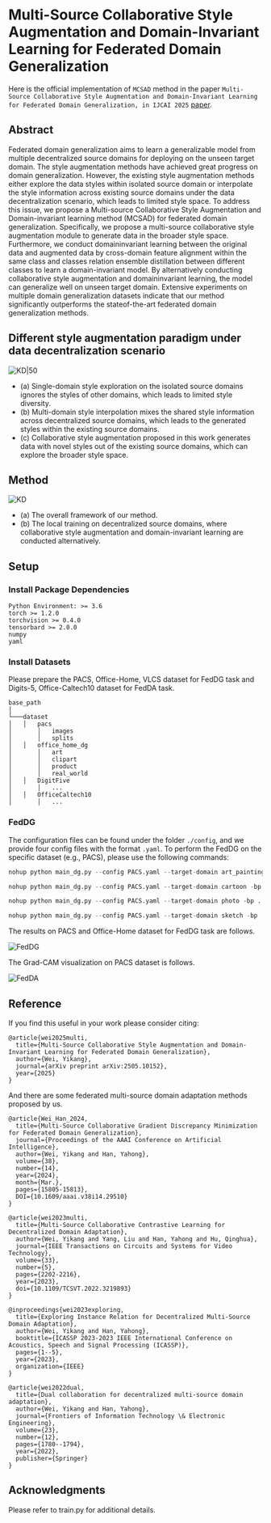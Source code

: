 # Multi-Source Collaborative Style Augmentation and Domain-Invariant Learning for Federated Domain Generalization
Here is the official implementation of `MCSAD` method in the paper `Multi-Source Collaborative Style Augmentation and Domain-Invariant Learning for Federated Domain Generalization, in IJCAI 2025` [paper](https://www.arxiv.org/abs/2505.10152).

## Abstract
Federated domain generalization aims to learn a generalizable model from multiple decentralized source domains for deploying on the unseen target domain. The style augmentation methods have achieved great progress on domain generalization. However, the existing style augmentation methods either explore the data styles within isolated source domain or interpolate the style information across existing source domains under the data decentralization scenario, which leads to limited style space. To address this issue, we propose a Multi-source Collaborative Style Augmentation and Domain-invariant learning method (MCSAD) for federated domain generalization. Specifically, we propose a multi-source collaborative style augmentation module to generate data in the broader style space. Furthermore, we conduct domaininvariant learning between the original data and augmented data by cross-domain feature alignment within the same class and classes relation ensemble distillation between different classes to learn a domain-invariant model. By alternatively conducting collaborative style augmentation and domaininvariant learning, the model can generalize well on unseen target domain. Extensive experiments on multiple domain generalization datasets indicate that our method significantly outperforms the stateof-the-art federated domain generalization methods.

## Different style augmentation paradigm under data decentralization scenario

  ![KD|50](./images/fig1.png)

* (a) Single-domain style exploration on the isolated source domains ignores the styles of other domains, which leads to limited style diversity.
* (b) Multi-domain style interpolation mixes the shared style information across decentralized source domains, which leads to the generated styles within the existing source domains.
* (c) Collaborative style augmentation proposed in this work generates data with novel styles out of the existing source domains, which can explore the broader style space.

## Method

  ![KD](./images/framework.png)

* (a) The overall framework of our method. 
* (b) The local training on decentralized source domains, where collaborative style augmentation and domain-invariant learning are conducted alternatively.

## Setup
### Install Package Dependencies
```
Python Environment: >= 3.6
torch >= 1.2.0
torchvision >= 0.4.0
tensorbard >= 2.0.0
numpy
yaml
```
### Install Datasets
Please prepare the PACS, Office-Home, VLCS dataset for FedDG task and Digits-5, Office-Caltech10 dataset for FedDA task.
```
base_path
│       
└───dataset
│   │   pacs
│       │   images
│       │   splits
│   │   office_home_dg
│       │   art
│       │   clipart
│       │   product
│       │   real_world
│   │   DigitFive
│       │   ...
│   │   OfficeCaltech10
│       │   ...
```


### FedDG
The configuration files can be found under the folder  `./config`, and we provide four config files with the format `.yaml`. To perform the FedDG on the specific dataset (e.g., PACS), please use the following commands:

```python
nohup python main_dg.py --config PACS.yaml --target-domain art_painting -bp ../ --lr_adv 2.0 --con 0.0 --cdrm 0.0 --seed 2 --wandb 0 --gpu 3 > ./log/pacs_res18_adv_lr2_SupCon0_cdrm0_art_painting_seed2_avgcls.txt 2>&1 &

nohup python main_dg.py --config PACS.yaml --target-domain cartoon -bp ../ --lr_adv 2.0 --con 0.0 --cdrm 0.0 --seed 2 --wandb 0 --gpu 4 > ./log/pacs_res18_adv_lr2_SupCon0_cdrm0_cartoon_seed2_avgcls.txt 2>&1 &

nohup python main_dg.py --config PACS.yaml --target-domain photo -bp ../ --lr_adv 2.0 --con 0.0 --cdrm 0.0 --seed 2 --wandb 0 --gpu 5 > ./log/pacs_res18_adv_lr2_SupCon0_cdrm0_photo_seed2_avgcls.txt 2>&1 &

nohup python main_dg.py --config PACS.yaml --target-domain sketch -bp ../ --lr_adv 2.0 --con 0.0 --cdrm 0.0 --seed 2 --wandb 0 --gpu 6 > ./log/pacs_res18_adv_lr2_SupCon0_cdrm0_sketch_seed2_avgcls.txt 2>&1 &
```


The results on PACS and Office-Home dataset for FedDG task are follows.

  ![FedDG](./images/results.png)

The Grad-CAM visualization on PACS dataset is follows.

  ![FedDA](./images/fig5.png)

## Reference

If you find this useful in your work please consider citing:
```
@article{wei2025multi,
  title={Multi-Source Collaborative Style Augmentation and Domain-Invariant Learning for Federated Domain Generalization},
  author={Wei, Yikang},
  journal={arXiv preprint arXiv:2505.10152},
  year={2025}
}
```

And there are some federated multi-source domain adaptation methods proposed by us.
```
@article{Wei_Han_2024, 
  title={Multi-Source Collaborative Gradient Discrepancy Minimization for Federated Domain Generalization},
  journal={Proceedings of the AAAI Conference on Artificial Intelligence}, 
  author={Wei, Yikang and Han, Yahong}, 
  volume={38}, 
  number={14}, 
  year={2024}, 
  month={Mar.}, 
  pages={15805-15813},
  DOI={10.1609/aaai.v38i14.29510} 
}

@article{wei2023multi,
  title={Multi-Source Collaborative Contrastive Learning for Decentralized Domain Adaptation}, 
  author={Wei, Yikang and Yang, Liu and Han, Yahong and Hu, Qinghua},
  journal={IEEE Transactions on Circuits and Systems for Video Technology}, 
  volume={33},
  number={5},
  pages={2202-2216},
  year={2023},
  doi={10.1109/TCSVT.2022.3219893}
}

@inproceedings{wei2023exploring,
  title={Exploring Instance Relation for Decentralized Multi-Source Domain Adaptation},
  author={Wei, Yikang and Han, Yahong},
  booktitle={ICASSP 2023-2023 IEEE International Conference on Acoustics, Speech and Signal Processing (ICASSP)},
  pages={1--5},
  year={2023},
  organization={IEEE}
}

@article{wei2022dual,
  title={Dual collaboration for decentralized multi-source domain adaptation},
  author={Wei, Yikang and Han, Yahong},
  journal={Frontiers of Information Technology \& Electronic Engineering},
  volume={23},
  number={12},
  pages={1780--1794},
  year={2022},
  publisher={Springer}
}
```

## Acknowledgments
Please refer to train.py for additional details.
